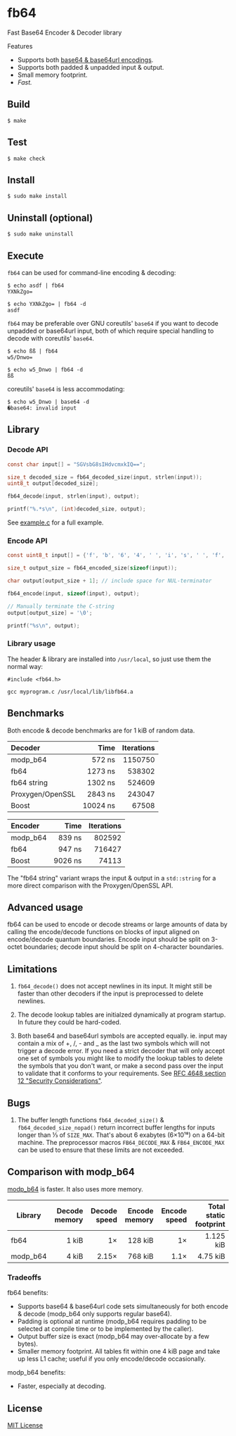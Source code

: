 # fb64

Fast Base64 Encoder & Decoder library

Features
- Supports both [base64 & base64url encodings](https://tools.ietf.org/html/rfc4648).
- Supports both padded & unpadded input & output.
- Small memory footprint.
- *Fast.*

## Build

    $ make

## Test

    $ make check

## Install

    $ sudo make install

## Uninstall (optional)

    $ sudo make uninstall

## Execute

`fb64` can be used for command-line encoding & decoding:

    $ echo asdf | fb64
    YXNkZgo=

    $ echo YXNkZgo= | fb64 -d
    asdf

`fb64` may be preferable over GNU coreutils' `base64` if you want to decode
unpadded or base64url input, both of which require special handling
to decode with coreutils' `base64`.

    $ echo ßß | fb64
    w5/Dnwo=

    $ echo w5_Dnwo | fb64 -d
    ßß

coreutils' `base64` is less accommodating:

    $ echo w5_Dnwo | base64 -d
    �base64: invalid input

## Library

### Decode API

```c
const char input[] = "SGVsbG8sIHdvcmxkIQ==";

size_t decoded_size = fb64_decoded_size(input, strlen(input));
uint8_t output[decoded_size];

fb64_decode(input, strlen(input), output);

printf("%.*s\n", (int)decoded_size, output);
```

See [example.c](example.c) for a full example.

### Encode API

```c
const uint8_t input[] = {'f', 'b', '6', '4', ' ', 'i', 's', ' ', 'f', 'a', 's', 't', '!'};

size_t output_size = fb64_encoded_size(sizeof(input));

char output[output_size + 1]; // include space for NUL-terminator

fb64_encode(input, sizeof(input), output);

// Manually terminate the C-string
output[output_size] = '\0';

printf("%s\n", output);
```

### Library usage

The header & library are installed into `/usr/local`, so just use them the
normal way:

    #include <fb64.h>

    gcc myprogram.c /usr/local/lib/libfb64.a

## Benchmarks

Both encode & decode benchmarks are for 1 kiB of random data.

|Decoder                      |    Time      | Iterations |
|:----------------------------|-------------:|-----------:|
|modp\_b64                    |    572 ns    |  1150750   |
|fb64                         |   1273 ns    |   538302   |
|fb64 string                  |   1302 ns    |   524609   |
|Proxygen/OpenSSL             |   2843 ns    |   243047   |
|Boost                        |  10024 ns    |    67508   |

|Encoder                      |    Time      | Iterations |
|:----------------------------|-------------:|-----------:|
|modp\_b64                    |    839 ns    |   802592   |
|fb64                         |    947 ns    |   716427   |
|Boost                        |   9026 ns    |    74113   |

The "fb64 string" variant wraps the input & output in a `std::string`
for a more direct comparison with the Proxygen/OpenSSL API.

## Advanced usage

fb64 can be used to encode or decode streams or large amounts of data by calling
the encode/decode functions on blocks of input aligned on encode/decode quantum
boundaries. Encode input should be split on 3-octet boundaries; decode input
should be split on 4-character boundaries.

## Limitations

1. `fb64_decode()` does not accept newlines in its input. It might still be faster
   than other decoders if the input is preprocessed to delete newlines.

2. The decode lookup tables are initialzed dynamically at program startup.
   In future they could be hard-coded.

3. Both base64 and base64url symbols are accepted equally. ie. input may contain
   a mix of +, /, - and _ as the last two symbols which will not trigger a
   decode error. If you need a strict decoder that will only accept one set of
   symbols you might like to modify the lookup tables to delete the symbols
   that you don't want, or make a second pass over the input to validate that
   it conforms to your requirements. See [RFC 4648 section 12 "Security
   Considerations"](https://tools.ietf.org/html/rfc4648#section-12).

## Bugs

1. The buffer length functions `fb64_decoded_size()` &
   `fb64_decoded_size_nopad()` return incorrect buffer lengths for inputs longer
   than ⅓ of `SIZE_MAX`. That's about 6 exabytes (6×10¹⁸) on a 64-bit machine.
   The preprocessor macros `FB64_DECODE_MAX` & `FB64_ENCODE_MAX` can be used to
   ensure that these limits are not exceeded.

## Comparison with modp\_b64

[modp\_b64](https://github.com/chromium/chromium/tree/master/third_party/modp_b64)
is faster. It also uses more memory.

|Library  |Decode memory|Decode speed|Encode memory|Encode speed|Total static footprint|
|---------|------------:|-----------:|------------:|-----------:|---------------------:|
|fb64     |        1 kiB|          1×|      128 kiB|          1×|             1.125 kiB|
|modp\_b64|        4 kiB|       2.15×|      768 kiB|        1.1×|             4.75  kiB|

### Tradeoffs

fb64 benefits:
- Supports base64 & base64url code sets simultaneously
  for both encode & decode (modp\_b64 only supports regular base64).
- Padding is optional at runtime
  (modp\_b64 requires padding to be selected at compile time or to be implemented
  by the caller).
- Output buffer size is exact
  (modp\_b64 may over-allocate by a few bytes).
- Smaller memory footprint. All tables fit within one 4 kiB page and take up
  less L1 cache; useful if you only encode/decode occasionally.

modp\_b64 benefits:
- Faster, especially at decoding.

## License

[MIT License](LICENSE)

